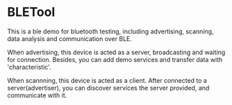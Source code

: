 # BLETool

This is a ble demo for bluetooth testing, including advertising, scanning, data analysis and communication over BLE.

When advertising, this device is acted as a server, broadcasting and waiting for connection. Besides, you can add demo services and transfer data with 'characteristic'.

When scannning, this device is acted as a client. After connected to a server(advertiser), you can discover services the server provided, and communicate with it.
